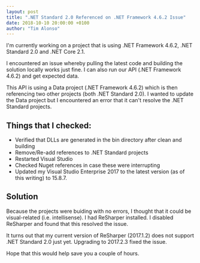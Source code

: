 ```yaml
---
layout: post
title: ".NET Standard 2.0 Referenced on .NET Framework 4.6.2 Issue"
date: 2018-10-10 20:00:00 +0100
author: "Tim Alonso"
---
```


I'm currently working on a project that is using .NET Framework 4.6.2, .NET Standard 2.0 and .NET Core 2.1.

I encountered an issue whereby pulling the latest code and building the solution locally works just fine. I can also run our API (.NET Framework 4.6.2) and get expected data.

This API is using a Data project (.NET Framework 4.6.2) which is then referencing two other projects (both .NET Standard 2.0). I wanted to update the Data project but I encountered an error that it can't resolve the .NET Standard projects.

## Things that I checked:

- Verified that DLLs are generated in the bin directory after clean and building
- Remove/Re-add references to .NET Standard projects
- Restarted Visual Studio
- Checked Nuget references in case these were interrupting
- Updated my Visual Studio Enterprise 2017 to the latest version (as of this writing) to 15.8.7.

## Solution

Because the projects were buiding with no errors, I thought that it could be visual-related (i.e. intellisense). I had ReSharper installed. I disabled ReSharper and found that this resolved the issue. 

It turns out that my current version of ReSharper (2017.1.2) does not support .NET Standard 2.0 just yet. Upgrading to 2017.2.3 fixed the issue.

Hope that this would help save you a couple of hours.